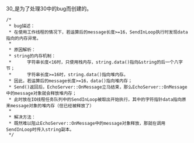 30_是为了处理30中的bug而创建的。

    /*
     * bug描述：
     * 在使用工作线程的情况下，若运算后的message长度>=16，SendInLoop执行时发现data指向的内存异常。
     *
     * 原因解析： 
     * string的内存机制：
     *      字符串长度<16时，只使用栈内存，string.data()指向&string的后一个八字节；
     *      字符串长度>=16时，string.data()指向堆内存。
     * 因此，若运算后的message长度>=16，data()指向堆内存；
     * Send()返回后，EchoServer::OnMessage立马结束，那么EchoServer::OnMessage中的message对象就会释放堆内存；
     * 此时放在IO线程任务队列中的SendInLoop被取出开始执行，其中的字符指针data指向原来message对象的堆内存（但已经被释放了）
     * 
     * 解决方法：
     * 既然难以阻止EchoServer::OnMessage中的message对象释放，那就在调用SendInLoop时传入string副本。
     */
